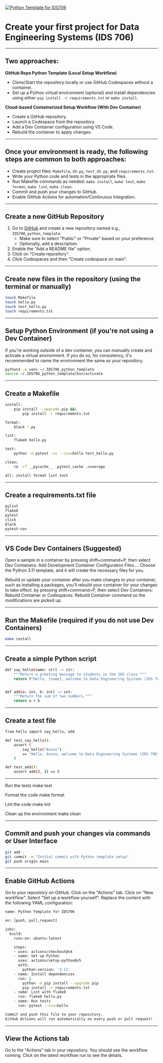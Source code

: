 [![Python Template for IDS706](https://github.com/AB4M/IDS706/actions/workflows/main.yml/badge.svg)](https://github.com/AB4M/IDS706/actions/workflows/main.yml)
# Create your first project for Data Engineering Systems (IDS 706)

---

## Two approaches:

**GitHub Repo Python Template (Local Setup Workflow)**

- Clone/Start the repository locally or use GitHub Codespaces without a container.
- Set up a Python virtual environment (optional) and install dependencies using either `pip install -r requirements.txt` or `make install`.

**Cloud-based Containerized Setup Workflow (With Dev Container)**

- Create a GitHub repository.
- Launch a Codespace from the repository.
- Add a Dev Container configuration using VS Code.
- Rebuild the container to apply changes.

---

## Once your environment is ready, the following steps are common to both approaches:

- Create project files: `Makefile`, `XX.py`, `test_XX.py`, and `requirements.txt`.
- Write your Python code and tests in the appropriate files.
- Run Makefile commands as needed: `make install`, `make test`, `make format`, `make lint`, `make clean`.
- Commit and push your changes to GitHub.
- Enable GitHub Actions for automation/Continuous Integration.

---

## Create a new GitHub Repository

1. Go to [GitHub](https://github.com) and create a new repository named e.g., `IDS706_python_template`.
   - Make sure to select "Public" or "Private" based on your preference.
   - Optionally, add a description.
2. Enable the "Add a README file" option.
3. Click on "Create repository".
4. Click Codespaces and then "Create codespace on main".

---

## Create new files in the repository (using the terminal or manually)

```bash
touch Makefile
touch hello.py
touch test_hello.py
touch requirements.txt
```
---

## Setup Python Environment (if you're not using a Dev Container)

If you're working outside of a dev container, you can manually create and activate a virtual environment. If you do so, for consistency, it's recommended to name the environment the same as your repository.

```bash
python3 -m venv ~/.IDS706_python_template
source ~/.IDS706_python_template/bin/activate
```
---

## Create a Makefile

```bash
install:
	pip install --upgrade pip &&\
		pip install -r requirements.txt

format:
	black *.py

lint:
	flake8 hello.py

test:
	python -m pytest -vv --cov=hello test_hello.py

clean:
    rm -rf __pycache__ .pytest_cache .coverage

all: install format lint test
```
---

## Create a requirements.txt file
```bash
pylint
flake8
pytest
click
black
pytest-cov
```
---

## VS Code Dev Containers (Suggested)

Open a sample in a container by pressing shift+command+P, then select Dev Containers: Add Development Container Configuration Files.... Choose the Python 3.11 template, and it will create the necessary files for you.

Rebuild or update your container
after you make changes to your container, such as installing a packages, you'll rebuild your container for your changes to take effect. by pressing shift+command+P, then select Dev Containers: Rebuild Container or Codespaces: Rebuild Container command so the modifications are picked up.

---

## Run the Makefile (required if you do not use Dev Containers)

```bash
make install
```
---

## Create a simple Python script

```bash
def say_hello(name: str) -> str:
    """Return a greeting message to students in the IDS class."""
    return f"Hello, {name}, welcome to Data Engineering Systems (IDS 706)!"


def add(a: int, b: int) -> int:
    """Return the sum of two numbers."""
    return a + b
```
---

## Create a test file

```bash
from hello import say_hello, add

def test_say_hello():
    assert (
        say_hello("Annie")
        == "Hello, Annie, welcome to Data Engineering Systems (IDS 706)!"
    )

def test_add():
    assert add(2, 3) == 5
```
---

Run the tests
make test

Format the code
make format

Lint the code
make lint

Clean up the environment
make clean

---

## Commit and push your changes via commands or User Interface

```bash
git add .
git commit -m "Initial commit with Python template setup"   
git push origin main
```
---

## Enable GitHub Actions

Go to your repository on GitHub.
Click on the "Actions" tab.
Click on "New workflow".
Select "Set up a workflow yourself".
Replace the content with the following YAML configuration:

```bash
name: Python Template for IDS706

on: [push, pull_request]

jobs:
  build:
    runs-on: ubuntu-latest

    steps:
    - uses: actions/checkout@v4
    - name: Set up Python
      uses: actions/setup-python@v5
      with:
        python-version: '3.11'
    - name: Install dependencies
      run: |
        python -m pip install --upgrade pip
        pip install -r requirements.txt
    - name: Lint with flake8
      run: flake8 hello.py
    - name: Run tests
      run: pytest --cov=hello

Commit and push this file to your repository.
GitHub Actions will run automatically on every push or pull request!
```
---

## View the Actions tab

Go to the "Actions" tab in your repository.
You should see the workflow running.
Click on the latest workflow run to see the details.